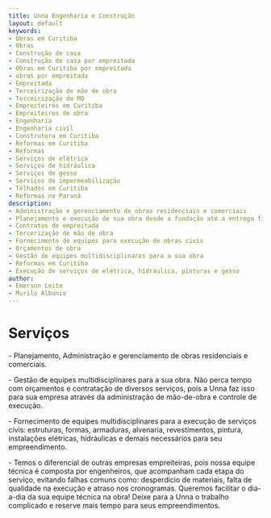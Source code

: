 ```yaml
---
title: Unna Engenharia e Construção
layout: default
keywords:
- Obras em Curitiba
- Obras
- Construção de casa
- Construção de casa por empreitada
- Obras em Curitiba por empreitada
- obras por empreitada
- Empreitada
- Terceirização de mão de obra
- Terceirização de MO
- Empreiteiros em Curitiba
- Empreiteiros de obra
- Engenharia
- Engenharia civil 
- Construtora em Curitiba
- Reformas em Curitiba
- Reformas
- Serviços de elétrica
- Serviços de hidráulica
- Serviços de gesso
- Serviços de impermeabilização
- Telhados em Curitiba
- Reformas no Paraná
description:
- Administração e gerenciamento de obras residenciais e comerciais
- Planejamento e execução de sua obra desde a fundação até a entrega final
- Contratos de empreitada
- Tercerização de mão de obra
- Fornecimento de equipes para execução de obras civis
- Orçamentos de obra
- Gestão de equipes multidisciplinares para a sua obra
- Reformas em Curitiba
- Execução de serviços de elétrica, hidráulica, pinturas e gesso
author:
- Emerson Leite
- Murilo Albunio
---
```


# Serviços

<p class="service-description">- Planejamento, Administração e gerenciamento de obras residenciais e comerciais.</p>
<!-- <p class="service-description">- Planejamento e execução de sua obra desde a fundação até a entrega final.</p> -->
<p class="service-description">- Gestão de equipes multidisciplinares para a sua obra. Não perca tempo com orçamentos e contratação de diversos serviços, pois a Unna faz isso para sua empresa através da administração de mão-de-obra e controle de execução.</p>
<!-- <p class="service-description">- Analisamos projetos, processo construtivo e cronograma para apresentar a solução mais adequada, com o dimensionamento e fornecimento da mão-de-obra necessária. Isso com qualidade e na velocidade que sua empresa precisa!</p> -->
<p class="service-description" >- Fornecimento de equipes multidisciplinares para a execução de serviços civis: estruturas, formas, armaduras, alvenaria, revestimentos, pintura, instalações elétricas, hidráulicas e demais necessários para seu empreendimento.</p>
<p class="service-description">- Temos o diferencial de outras empresas empreiteiras, pois nossa equipe técnica é composta por engenheiros, que acompanham cada etapa do serviço, evitando falhas comuns como: desperdício de materiais, falta de qualidade na execução e atraso nos cronogramas. Queremos facilitar o dia-a-dia da sua equipe técnica na obra! Deixe para a Unna o trabalho complicado e reserve mais tempo para seus empreendimentos.</p>
<!-- <p class="service-description">- Execução de alvenarias, revestimentos tais como aplicação de pisos e cerâmicos, pintura e trabalhos com gesso. Serviços de hidráulica, elétrica, construção de telhados. Impermeabilização e reformas de modo geral. </p> -->
